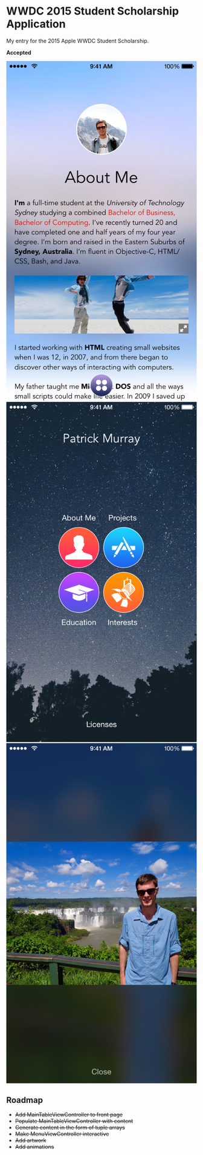 # WWDC 2015 Student Scholarship Application

My entry for the 2015 Apple WWDC Student Scholarship. 

__Accepted__

![Screenshot 1](/WWDC-scholarship-screenshot-1.png)
![Screenshot 2](/WWDC-scholarship-screenshot-2.png)
![Screenshot 3](/WWDC-scholarship-screenshot-3.png)


## Roadmap
- ~~Add MainTableViewController to front page~~
- ~~Populate MainTableViewController with content~~
- ~~Generate content in the form of tuple arrays~~
- ~~Make MenuViewController interactive~~
- ~~Add artwork~~
- ~~Add animations~~
